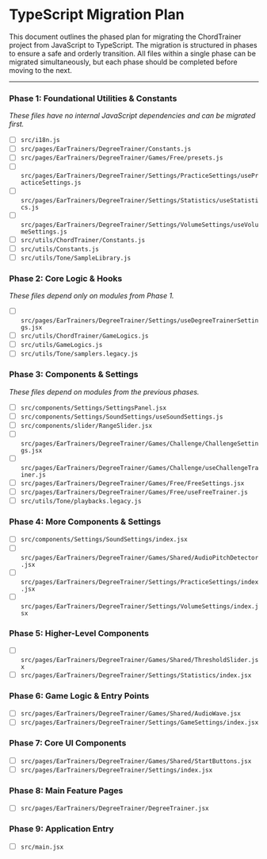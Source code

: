 # TypeScript Migration Plan

This document outlines the phased plan for migrating the ChordTrainer project from JavaScript to TypeScript. The migration is structured in phases to ensure a safe and orderly transition. All files within a single phase can be migrated simultaneously, but each phase should be completed before moving to the next.

---

### Phase 1: Foundational Utilities & Constants
*These files have no internal JavaScript dependencies and can be migrated first.*
- [ ] `src/i18n.js`
- [ ] `src/pages/EarTrainers/DegreeTrainer/Constants.js`
- [ ] `src/pages/EarTrainers/DegreeTrainer/Games/Free/presets.js`
- [ ] `src/pages/EarTrainers/DegreeTrainer/Settings/PracticeSettings/usePracticeSettings.js`
- [ ] `src/pages/EarTrainers/DegreeTrainer/Settings/Statistics/useStatistics.js`
- [ ] `src/pages/EarTrainers/DegreeTrainer/Settings/VolumeSettings/useVolumeSettings.js`
- [ ] `src/utils/ChordTrainer/Constants.js`
- [ ] `src/utils/Constants.js`
- [ ] `src/utils/Tone/SampleLibrary.js`

### Phase 2: Core Logic & Hooks
*These files depend only on modules from Phase 1.*
- [ ] `src/pages/EarTrainers/DegreeTrainer/Settings/useDegreeTrainerSettings.jsx`
- [ ] `src/utils/ChordTrainer/GameLogics.js`
- [ ] `src/utils/GameLogics.js`
- [ ] `src/utils/Tone/samplers.legacy.js`

### Phase 3: Components & Settings
*These files depend on modules from the previous phases.*
- [ ] `src/components/Settings/SettingsPanel.jsx`
- [ ] `src/components/Settings/SoundSettings/useSoundSettings.js`
- [ ] `src/components/slider/RangeSlider.jsx`
- [ ] `src/pages/EarTrainers/DegreeTrainer/Games/Challenge/ChallengeSettings.jsx`
- [ ] `src/pages/EarTrainers/DegreeTrainer/Games/Challenge/useChallengeTrainer.js`
- [ ] `src/pages/EarTrainers/DegreeTrainer/Games/Free/FreeSettings.jsx`
- [ ] `src/pages/EarTrainers/DegreeTrainer/Games/Free/useFreeTrainer.js`
- [ ] `src/utils/Tone/playbacks.legacy.js`

### Phase 4: More Components & Settings
- [ ] `src/components/Settings/SoundSettings/index.jsx`
- [ ] `src/pages/EarTrainers/DegreeTrainer/Games/Shared/AudioPitchDetector.jsx`
- [ ] `src/pages/EarTrainers/DegreeTrainer/Settings/PracticeSettings/index.jsx`
- [ ] `src/pages/EarTrainers/DegreeTrainer/Settings/VolumeSettings/index.jsx`

### Phase 5: Higher-Level Components
- [ ] `src/pages/EarTrainers/DegreeTrainer/Games/Shared/ThresholdSlider.jsx`
- [ ] `src/pages/EarTrainers/DegreeTrainer/Settings/Statistics/index.jsx`

### Phase 6: Game Logic & Entry Points
- [ ] `src/pages/EarTrainers/DegreeTrainer/Games/Shared/AudioWave.jsx`
- [ ] `src/pages/EarTrainers/DegreeTrainer/Settings/GameSettings/index.jsx`

### Phase 7: Core UI Components
- [ ] `src/pages/EarTrainers/DegreeTrainer/Games/Shared/StartButtons.jsx`
- [ ] `src/pages/EarTrainers/DegreeTrainer/Settings/index.jsx`

### Phase 8: Main Feature Pages
- [ ] `src/pages/EarTrainers/DegreeTrainer/DegreeTrainer.jsx`

### Phase 9: Application Entry
- [ ] `src/main.jsx`
